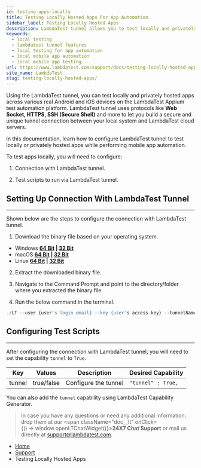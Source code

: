 ```yaml
---
id: testing-apps-locally
title: Testing Locally Hosted Apps For App Automation
sidebar_label: Testing Locally Hosted Apps
description: LambdaTest tunnel allows you to test locally and privately hosted apps across various real Android and iOS devices. In this documentation, learn how to configure LambdaTest tunnel to test locally or privately hosted apps while running app automation.
keywords:
  - local testing
  - lambdatest tunnel features
  - local testing for app automation
  - local mobile app automation
  - local mobile app testing
url: https://www.lambdatest.com/support/docs/testing-locally-hosted-apps/
site_name: LambdaTest
slug: testing-locally-hosted-apps/
---
```


<script type="application/ld+json"
      dangerouslySetInnerHTML={{ __html: JSON.stringify({
       "@context": "https://schema.org",
        "@type": "BreadcrumbList",
        "itemListElement": [{
          "@type": "ListItem",
          "position": 1,
          "name": "LambdaTest",
          "item": "https://www.lambdatest.com"
        },{
          "@type": "ListItem",
          "position": 2,
          "name": "Support",
          "item": "https://www.lambdatest.com/support/docs/"
        },{
          "@type": "ListItem",
          "position": 3,
          "name": "Local Testing",
          "item": "https://www.lambdatest.com/support/docs/testing-locally-hosted-apps/"
        }]
      })
    }}
></script>


Using the LambdaTest tunnel, you can test locally and privately hosted apps across various real Android and iOS devices on the LambdaTest Appium test automation platform. LambdaTest tunnel uses protocols like **Web Socket, HTTPS, SSH (Secure Shell)** and more to let you build a secure and unique tunnel connection between your local system and LambdaTest cloud servers.

In this documentation, learn how to configure LambdaTest tunnel to test locally or privately hosted apps while performing mobile app automation.

To test apps locally, you will need to configure:

1. Connection with LambdaTest tunnel.

2. Test scripts to run via LambdaTest tunnel.

## Setting Up Connection With LambdaTest Tunnel

---

Shown below are the steps to configure the connection with LambdaTest tunnel.

1. Download the binary file based on your operating system.

- Windows **[64 Bit](https://downloads.lambdatest.com/tunnel/v3/windows/64bit/LT_Windows.zip) | [32 Bit](https://downloads.lambdatest.com/tunnel/v3/windows/32bit/LT_Windows.zip)**
- macOS **[64 Bit](https://downloads.lambdatest.com/tunnel/v3/mac/64bit/LT_Mac.zip) | [32 Bit](https://downloads.lambdatest.com/tunnel/v3/mac/32bit/LT_Mac.zip)**
- Linux **[64 Bit](https://downloads.lambdatest.com/tunnel/v3/linux/64bit/LT_Linux.zip) | [32 Bit](https://downloads.lambdatest.com/tunnel/v3/linux/32bit/LT_Linux.zip)**

2. Extract the downloaded binary file.

3. Navigate to the Command Prompt and point to the directory/folder where you extracted the binary file.

4. Run the below command in the terminal.

```js
./LT --user {user's login email} --key {user's access key} --tunnelName {user's tunnel name}
```

## Configuring Test Scripts

---

After configuring the connection with LambdaTest tunnel, you will need to set the capability `tunnel` to `True`.

| Key    | Values     | Description          | Desired Capability |
| ------ | ---------- | -------------------- | ------------------ |
| tunnel | true/false | Configure the tunnel | `"tunnel" : True,` |

You can also add the `tunnel` capability using LambdaTest Capability Generator.

> In case you have any questions or need any additional information, drop them at our <span className="doc\_\_lt" onClick={() => window.openLTChatWidget()}>**24X7 Chat Support**</span> or mail us directly at support@lambdatest.com.

<nav aria-label="breadcrumbs">
  <ul className="breadcrumbs">
    <li className="breadcrumbs__item">
      <a className="breadcrumbs__link" target="_self" href="https://www.lambdatest.com">
        Home
      </a>
    </li>
    <li className="breadcrumbs__item">
      <a className="breadcrumbs__link" target="_self" href="https://www.lambdatest.com/support/docs/">
        Support
      </a>
    </li>
    <li className="breadcrumbs__item breadcrumbs__item--active">
      <span className="breadcrumbs__link">
       Testing Locally Hosted Apps
      </span>
    </li>
  </ul>
</nav>

